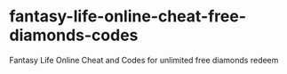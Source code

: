 # fantasy-life-online-cheat-free-diamonds-codes
Fantasy Life Online Cheat and Codes for unlimited free diamonds redeem

